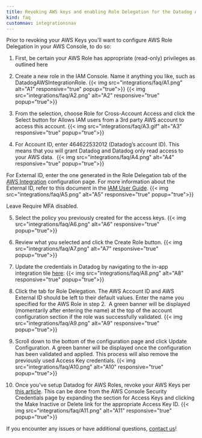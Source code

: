 ```yaml
---
title: Revoking AWS keys and enabling Role Delegation for the Datadog AWS Integration.
kind: faq
customnav: integrationsnav
---
```


Prior to revoking your AWS Keys you'll want to configure AWS Role Delegation in your AWS Console, to do so:

1. First, be certain your AWS Role has appropriate (read-only) privileges as outlined here
2. Create a new role in the IAM Console. Name it anything you like, such as DatadogAWSIntegrationRole.
    {{< img src="integrations/faq/A1.png" alt="A1" responsive="true" popup="true">}}
    {{< img src="integrations/faq/A2.png" alt="A2" responsive="true" popup="true">}}

3. From the selection, choose Role for Cross-Account Access and click the Select button for Allows IAM users from a 3rd party AWS account to access this account.
    {{< img src="integrations/faq/A3.gif" alt="A3" responsive="true" popup="true">}}


4. For Account ID, enter 464622532012 (Datadog’s account ID). This means that you will grant Datadog and Datadog only read access to your AWS data. 
    {{< img src="integrations/faq/A4.png" alt="A4" responsive="true" popup="true">}}


For External ID, enter the one generated in the Role Delegation tab of the [AWS Integration](/integrations/amazon_web_services) configuration page. For more information about the External ID, refer to this document in the [IAM User Guide](http://docs.aws.amazon.com/IAM/latest/UserGuide/id_roles_create_for-user_externalid.html).
    {{< img src="integrations/faq/A5.png" alt="A5" responsive="true" popup="true">}}

Leave Require MFA disabled. 

5. Select the policy you previously created for the access keys.
    {{< img src="integrations/faq/A6.png" alt="A6" responsive="true" popup="true">}}

6. Review what you selected and click the Create Role button.
    {{< img src="integrations/faq/A7.png" alt="A7" responsive="true" popup="true">}}

7. Update the credentials in Datadog by navigating to the in-app integration tile [here](https://app.datadoghq.com/account/settings#integrations/amazon_web_services):
    {{< img src="integrations/faq/A8.png" alt="A8" responsive="true" popup="true">}}

8. Click the tab for Role Delegation. The AWS Account ID and AWS External ID should be left to their default values. Enter the name you specified for the AWS Role in step 2.  A green banner will be displayed (momentarily after entering the name) at the top of the account configuration section if the role was successfully validated.
    {{< img src="integrations/faq/A9.png" alt="A9" responsive="true" popup="true">}}

9. Scroll down to the bottom of the configuration page and click Update Configuration. A green banner will be displayed once the configuration has been validated and applied. This process will also remove the previously used Access Key credentials.
    {{< img src="integrations/faq/A10.png" alt="A10" responsive="true" popup="true">}}

10. Once you've setup Datadog for AWS Roles, revoke your AWS Keys per [this article](https://docs.aws.amazon.com/general/latest/gr/managing-aws-access-keys.html). This can be done from the AWS Console Security Credentials page by expanding the section for Access Keys and clicking the Make Inactive or Delete link for the appropriate Access Key ID.
    {{< img src="integrations/faq/A11.png" alt="A11" responsive="true" popup="true">}}

If you encounter any issues or have additional questions, [contact us](/help)!
